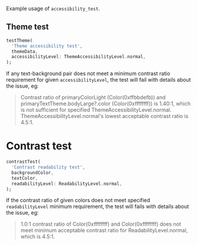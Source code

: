 Example usage of `accessibility_test`.

## Theme test

```dart
testTheme(
  'Theme accessibility test',
  themeData,
  accessibilityLevel: ThemeAccessibilityLevel.normal,
);
```

If any text-background pair does not meet a minimum contrast ratio requirement
for given `accessibilityLevel`, the test will fail with details about the issue, eg:

> Contrast ratio of primaryColorLight (Color(0xffbbdefb))
> and primaryTextTheme.bodyLarge?.color (Color(0xffffffff)) is 1.40:1,
> which is not sufficient for specified ThemeAccessibilityLevel.normal.
> ThemeAccessibilityLevel.normal's lowest acceptable contrast ratio is 4.5:1.

# Contrast test

```dart
contrastTest(
  'Contrast readability test',
  backgroundColor,
  textColor,
  readabilityLevel: ReadabilityLevel.normal,
);
```

If the contrast ratio of given colors does not meet specified `readabilityLevel` minimum requirement, the test will fails with details about the issue, eg:

> 1.0:1 contrast ratio of Color(0xffffffff) and Color(0xffffffff)
> does not meet minimum acceptable contrast ratio
> for ReadabilityLevel.normal, which is 4.5:1.
